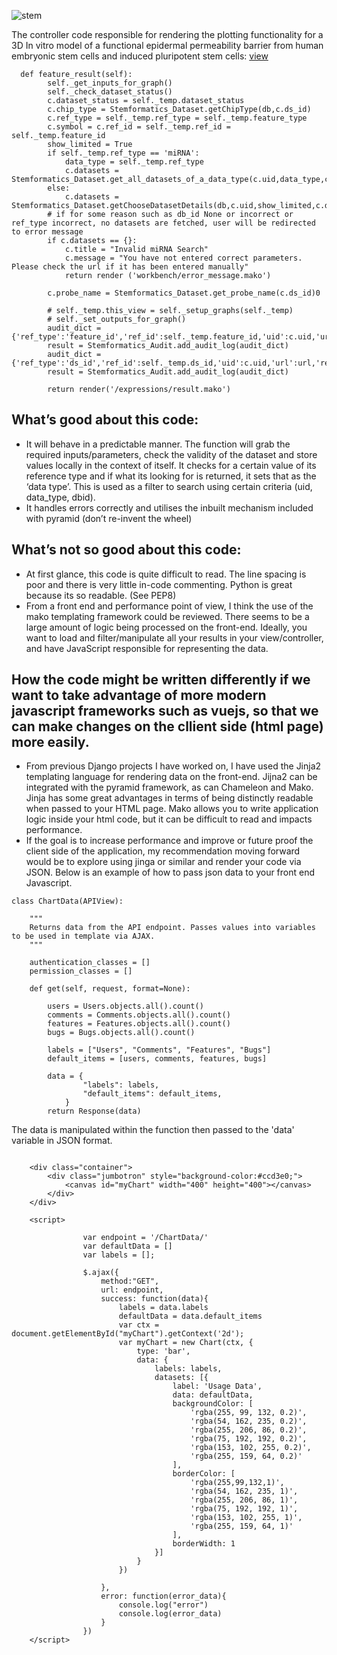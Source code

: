![stem](https://s3-ap-southeast-2.amazonaws.com/stem-formatics/stem_formatics.PNG)

The controller code responsible for rendering the plotting functionality for a 3D In vitro model of a functional epidermal permeability barrier from human embryonic stem cells and induced pluripotent stem cells: [view](https://www.stemformatics.org/expressions/result?graphType=box&gene=ENSG00000115415&db_id=59&datasetID=6566#)


```
  def feature_result(self): 
        self._get_inputs_for_graph() 
        self._check_dataset_status()
        c.dataset_status = self._temp.dataset_status 
        c.chip_type = Stemformatics_Dataset.getChipType(db,c.ds_id)
        c.ref_type = self._temp.ref_type = self._temp.feature_type
        c.symbol = c.ref_id = self._temp.ref_id = self._temp.feature_id
        show_limited = True
        if self._temp.ref_type == 'miRNA':
            data_type = self._temp.ref_type
            c.datasets = Stemformatics_Dataset.get_all_datasets_of_a_data_type(c.uid,data_type,c.db_id)
        else:
            c.datasets = Stemformatics_Dataset.getChooseDatasetDetails(db,c.uid,show_limited,c.db_id) 
        # if for some reason such as db_id None or incorrect or ref_type incorrect, no datasets are fetched, user will be redirected to error message
        if c.datasets == {}:
            c.title = "Invalid miRNA Search"
            c.message = "You have not entered correct parameters. Please check the url if it has been entered manually"
            return render ('workbench/error_message.mako')

        c.probe_name = Stemformatics_Dataset.get_probe_name(c.ds_id)0

        # self._temp.this_view = self._setup_graphs(self._temp)
        # self._set_outputs_for_graph()
        audit_dict = {'ref_type':'feature_id','ref_id':self._temp.feature_id,'uid':c.uid,'url':url,'request':request}
        result = Stemformatics_Audit.add_audit_log(audit_dict)
        audit_dict = {'ref_type':'ds_id','ref_id':self._temp.ds_id,'uid':c.uid,'url':url,'request':request}
        result = Stemformatics_Audit.add_audit_log(audit_dict)

        return render('/expressions/result.mako')

```

## What’s good about this code: 

-	It will behave in a predictable manner. The function will grab the required inputs/parameters, check the validity of the dataset and store values locally in the context of itself.  It checks for a certain value of its reference type and if what its looking for is returned, it sets that as the ‘data type’. This is used as a filter to search using certain criteria (uid, data_type, dbid). 
-	It handles errors correctly and utilises the inbuilt mechanism included with pyramid (don’t re-invent the wheel)


## What’s not so good about this code:
-	At first glance, this code is quite difficult to read. The line spacing is poor and there is very little in-code commenting. Python is great because its so readable.  (See PEP8)
-	From a front end and performance point of view, I think the use of the mako templating framework could be reviewed. There seems to be a large amount of logic being processed on the front-end. Ideally, you want to load and filter/manipulate all your results in your view/controller, and have JavaScript responsible for representing the data. 

## How the code might be written differently if we want to take advantage of more modern javascript frameworks such as vuejs, so that we can make changes on the cllient side (html page) more easily.

-	From previous Django projects I have worked on, I have used the Jinja2 templating language for rendering data on the front-end. Jijna2 can be integrated with the pyramid framework, as can Chameleon and Mako. Jinja has some great advantages in terms of being distinctly readable when passed to your HTML page. Mako allows you to write application logic inside your html code, but it can be difficult to read and impacts performance. 
-	If the goal is to increase performance and improve or future proof the client side of the application, my recommendation moving forward would be to explore using jinga or similar and render your code via JSON. Below is an example of how to pass json data to your front end Javascript. 


```
class ChartData(APIView):
    
    """
    Returns data from the API endpoint. Passes values into variables to be used in template via AJAX. 
    """
    
    authentication_classes = []
    permission_classes = []
    
    def get(self, request, format=None):
        
        users = Users.objects.all().count()
        comments = Comments.objects.all().count()
        features = Features.objects.all().count()
        bugs = Bugs.objects.all().count()
        
        labels = ["Users", "Comments", "Features", "Bugs"]
        default_items = [users, comments, features, bugs]
        
        data = {
                "labels": labels,
                "default_items": default_items,
            }
        return Response(data)
```

The data is manipulated within the function then passed to the 'data' variable in JSON format. 


```

    <div class="container">
        <div class="jumbotron" style="background-color:#ccd3e0;">
            <canvas id="myChart" width="400" height="400"></canvas>
        </div>
    </div>

    <script>
        
                var endpoint = '/ChartData/'
                var defaultData = []
                var labels = [];
                
                $.ajax({
                    method:"GET",
                    url: endpoint,
                    success: function(data){
                        labels = data.labels
                        defaultData = data.default_items
                        var ctx = document.getElementById("myChart").getContext('2d');
                        var myChart = new Chart(ctx, {
                            type: 'bar',
                            data: {
                                labels: labels,
                                datasets: [{
                                    label: 'Usage Data',
                                    data: defaultData,
                                    backgroundColor: [
                                        'rgba(255, 99, 132, 0.2)',
                                        'rgba(54, 162, 235, 0.2)',
                                        'rgba(255, 206, 86, 0.2)',
                                        'rgba(75, 192, 192, 0.2)',
                                        'rgba(153, 102, 255, 0.2)',
                                        'rgba(255, 159, 64, 0.2)'
                                    ],
                                    borderColor: [
                                        'rgba(255,99,132,1)',
                                        'rgba(54, 162, 235, 1)',
                                        'rgba(255, 206, 86, 1)',
                                        'rgba(75, 192, 192, 1)',
                                        'rgba(153, 102, 255, 1)',
                                        'rgba(255, 159, 64, 1)'
                                    ],
                                    borderWidth: 1
                                }]
                            }
                        })
                    
                    },
                    error: function(error_data){
                        console.log("error")
                        console.log(error_data)
                    }
                })
    </script>

```
